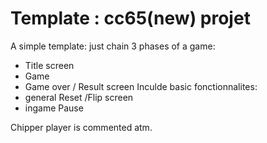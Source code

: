 
# Template : cc65(new) projet

A simple template: just chain 3 phases of a game:
- Title screen
- Game
- Game over / Result screen
Inculde basic fonctionnalites:
- general Reset /Flip screen
- ingame Pause

Chipper player is commented atm.